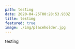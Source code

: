 ```yaml
---
path: testing
date: 2020-04-25T00:28:53.933Z
title: testing
featured: true
image: ./img/placeholder.jpg
---
```

testing